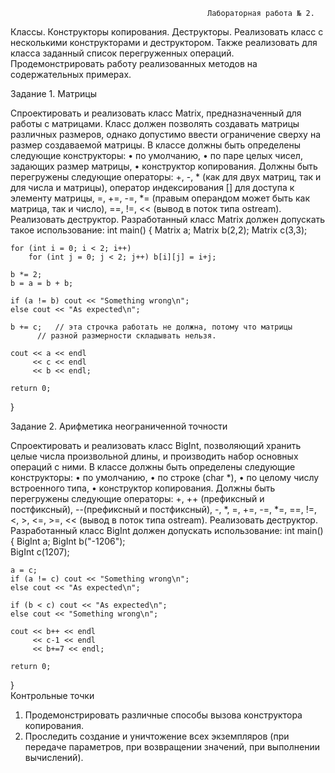                                                 Лабораторная работа № 2.
Классы. Конструкторы копирования. Деструкторы.
Реализовать класс с несколькими конструкторами и деструктором. Также реализовать для класса заданный список перегруженных операций. Продемонстрировать работу реализованных методов на содержательных примерах.

Задание 1. Матрицы

Спроектировать и реализовать класс Matrix, предназначенный для работы с матрицами. Класс должен позволять создавать матрицы различных размеров, однако допустимо ввести ограничение сверху на размер создаваемой матрицы. 
В классе должны быть определены следующие конструкторы: 
•	по умолчанию,
•	по паре целых чисел, задающих размер матрицы,
•	конструктор копирования.
Должны быть перегружены следующие операторы: +, -, * (как для двух матриц, так и для числа и матрицы), оператор индексирования [] для доступа к элементу матрицы, =, +=, -=, *= (правым операндом может быть как матрица, так и число), ==, !=, << (вывод в поток типа ostream). Реализовать деструктор.
Разработанный класс Matrix должен допускать такое использование: 
int main() 
{
	Matrix a;
	Matrix b(2,2);
	Matrix c(3,3);

	for (int i = 0; i < 2; i++)
		for (int j = 0; j < 2; j++) b[i][j] = i+j;

	b *= 2;
	b = a = b + b; 

	if (a != b) cout << "Something wrong\n";
	else cout << "As expected\n";

	b += c;   // эта строчка работать не должна, потому что матрицы
		  // разной размерности складывать нельзя.         

	cout << a << endl
	     << c << endl
	     << b << endl;

	return 0;
}
 
 
Задание 2. Арифметика неограниченной точности

Спроектировать и реализовать класс BigInt, позволяющий хранить целые числа произвольной длины, и производить набор основных операций с ними. 
В классе должны быть определены следующие конструкторы: 
•	по умолчанию,
•	по строке (char *),
•	по целому числу встроенного типа,
•	конструктор копирования.
Должны быть перегружены следующие операторы: +, ++ (префиксный и постфиксный), 
--(префиксный и постфиксный), -, *, =, +=, -=, *=, ==, !=, <, >, <=, >=, << (вывод в поток типа ostream). Реализовать деструктор.
Разработанный класс BigInt должен допускать использование: 
int main() 
{
	BigInt a;
	BigInt b("-1206");   
	BigInt c(1207);       

	a = c;
	if (a != c) cout << "Something wrong\n";
	else cout << "As expected\n";

	if (b < c) cout << "As expected\n";
	else cout << "Something wrong\n";
	
	cout << b++ << endl
	     << c-1 << endl
	     << b+=7 << endl;

	return 0;
}  
Контрольные точки
1.	Продемонстрировать различные способы вызова конструктора копирования. 
2.	Проследить создание и уничтожение всех экземпляров (при передаче параметров, при возвращении значений, при выполнении вычислений).

